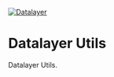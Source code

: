 [![Datalayer](https://raw.githubusercontent.com/datalayer/datalayer/main/res/logo/datalayer-25.svg?sanitize=true)](https://datalayer.io)

# Datalayer Utils

Datalayer Utils.

<!--
    new ModuleFederationPlugin({
      name: "utils",
      library: { type: "var", name: "utils" },
      filename: "remoteEntry.js",
      exposes: {
        Utils: "./src/Utils"
      },
      shared: [
        "react",
        "react-dom",
        "styled-components",
        "redux-observable",
      ]
    }),
-->
